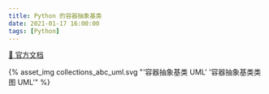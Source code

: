 ```yaml
---
title: Python 的容器抽象基类
date: 2021-01-17 16:00:00
tags: [Python]
---
```


[:blue_book: 官方文档](https://docs.python.org/zh-cn/3/library/collections.abc.html)

{% asset_img collections_abc_uml.svg "'容器抽象基类 UML' '容器抽象基类类图 UML'" %}
